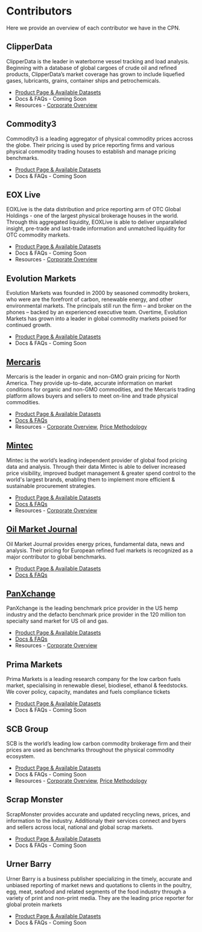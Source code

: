# Contributors
Here we provide an overview of each contributor we have in the CPN.  

## ClipperData
ClipperData is the leader in waterborne vessel tracking and load analysis.  Beginning with a database of global cargoes of crude oil and refined products, ClipperData’s market coverage has grown to include liquefied gases, lubricants, grains, container ships and petrochemicals. 
* [Product Page & Available Datasets](https://www.barchart.com/cmdty/data/pricing-network/clipperdata)
* Docs & FAQs - Coming Soon
* Resources - [Corporate Overview](https://cmdty-cpn-resources.s3.amazonaws.com/ClipperData/ClipperData_Grains_Overview.pdf)

## Commodity3
Commodity3 is a leading aggregator of physical commodity prices accross the globe.  Their pricing is used by price reporting firms and various physical commodity trading houses to establish and manage pricing benchmarks.
* [Product Page & Available Datasets](https://www.barchart.com/cmdty/data/pricing-network/commodity3)
* Docs & FAQs - Coming Soon

## EOX Live
EOXLive is the data distribution and price reporting arm of OTC Global Holdings - one of the largest physical brokerage houses in the world.  Through this aggregated liquidity, EOXLive is able to deliver unparalleled insight, pre-trade and last-trade information and unmatched liquidity for OTC commodity markets. 
* [Product Page & Available Datasets](https://www.barchart.com/cmdty/data/pricing-network/eoxlive)
* Docs & FAQs - Coming Soon
* Resources - [Corporate Overview](https://cmdty-cpn-resources.s3.amazonaws.com/EOX/EOX_Live_Market_Data_Offering.pdf)


## Evolution Markets
Evolution Markets was founded in 2000 by seasoned commodity brokers, who were are the forefront of carbon, renewable energy, and other environmental markets. The principals still run the firm – and broker on the phones – backed by an experienced executive team. Overtime, Evolution Markets has grown into a leader in global commodity markets poised for continued growth.
* [Product Page & Available Datasets](https://www.barchart.com/cmdty/data/pricing-network/evolution-markets)
* Docs & FAQs - Coming Soon

## [Mercaris](/content/Mercaris)
Mercaris is the leader in organic and non-GMO grain pricing for North America.  They provide up-to-date, accurate information on market conditions for organic and non-GMO commodities, and the Mercaris trading platform allows buyers and sellers to meet on-line and trade physical commodities.
* [Product Page & Available Datasets](https://www.barchart.com/cmdty/data/pricing-network/mercaris)
* [Docs & FAQs](/content/Mercaris)
* Resources - [Corporate Overview](https://cmdty-cpn-resources.s3.amazonaws.com/Mercaris/Mercaris_Overview.pdf), [Price Methodology](https://cmdty-cpn-resources.s3.amazonaws.com/Mercaris/Mercaris_Report_Methodology.pdf)

## [Mintec](/content/Mintec)
Mintec is the world’s leading independent provider of global food pricing data and analysis.  Through their data Mintec is able to deliver increased price visibility, improved budget management & greater spend control to the world's largest brands, enabling them to implement more efficient & sustainable procurement strategies.
* [Product Page & Available Datasets](https://www.barchart.com/cmdty/data/pricing-network/mintec)
* [Docs & FAQs](/content/Mintec)
* Resources - [Corporate Overview](https://cmdty-cpn-resources.s3.amazonaws.com/Mintec/Mintec_Overview_2020.pdf)

## [Oil Market Journal](/content/OMJ)
Oil Market Journal provides energy prices, fundamental data, news and analysis.  Their pricing for European refined fuel markets is recognized as a major contributor to global benchmarks.
* [Product Page & Available Datasets](https://www.barchart.com/cmdty/data/pricing-network/omj)
* [Docs & FAQs](/content/OMJ)

## [PanXchange](/content/PanXchange)
PanXchange is the leading benchmark price provider in the US hemp industry and the defacto benchmark price provider in the 120 million ton specialty sand market for US oil and gas. 
* [Product Page & Available Datasets](https://www.barchart.com/cmdty/data/pricing-network/panxchange)
* [Docs & FAQs](content/PanXchange)
* Resources - [Corporate Overview](https://cmdty-cpn-resources.s3.amazonaws.com/PanXchange/PanXchange_Overview.pdf)


## Prima Markets
Prima Markets is a leading research company for the low carbon fuels market, specialising in renewable diesel, biodiesel, ethanol & feedstocks. We cover policy, capacity, mandates and fuels compliance tickets
* [Product Page & Available Datasets](https://www.barchart.com/cmdty/data/pricing-network/prima-markets)
* Docs & FAQs - Coming Soon

## SCB Group
SCB is the world’s leading low carbon commodity brokerage firm and their prices are used as benchmarks throughout the physical commodity ecosystem.
* [Product Page & Available Datasets](https://www.barchart.com/cmdty/data/pricing-network/scb)
* Docs & FAQs - Coming Soon
* Resources - [Corporate Overview](https://cmdty-cpn-resources.s3.amazonaws.com/SCB/SCB_Corporate_Profile_Portrait.pdf), [Price Methodology](https://cmdty-cpn-resources.s3.amazonaws.com/SCB/SCB_Methodology.pdf)

## Scrap Monster
ScrapMonster provides accurate and updated recycling news, prices, and information to the industry.  Additionaly their services connect and byers and sellers across local, national and global scrap markets.
* [Product Page & Available Datasets](https://www.barchart.com/cmdty/data/pricing-network/scrap-monster)
* Docs & FAQs - Coming Soon

## Urner Barry
Urner Barry is a business publisher specializing in the timely, accurate and unbiased reporting of market news and quotations to clients in the poultry, egg, meat, seafood and related segments of the food industry through a variety of print and non-print media.  They are the leading price reporter for global protein markets
* [Product Page & Available Datasets](https://www.barchart.com/cmdty/data/pricing-network/urner-barry)
* Docs & FAQs - Coming Soon
